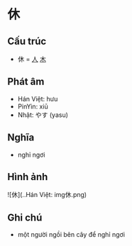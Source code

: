 # 休

## Cấu trúc
* 休 = [人](人.md) [木](木.md)

## Phát âm

* Hán Việt: hưu
* PinYin: xiū
* Nhật: やす (yasu)

## Nghĩa

* nghỉ ngơi

## Hình ảnh
![休](..Hán Việt: img休.png)

## Ghi chú
* một người ngồi bên cây để nghỉ ngơi

<script>window.HANZI_FIELD='休';</script>
